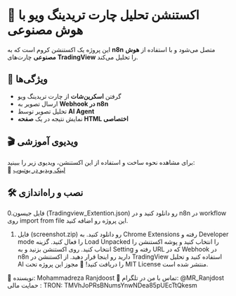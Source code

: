 # 📌 اکستنشن تحلیل چارت تریدینگ ویو با هوش مصنوعی  

این پروژه یک اکستنشن کروم است که به **n8n** متصل می‌شود و با استفاده از **هوش مصنوعی** چارت‌های **TradingView** را تحلیل می‌کند.  

## 🚀 ویژگی‌ها  
- گرفتن **اسکرین‌شات** از چارت تریدینگ ویو  
- ارسال تصویر به **Webhook در n8n**  
- تحلیل تصویر توسط **AI Agent**  
- نمایش نتیجه در یک **صفحه HTML اختصاصی**  

## 🎬 ویدیوی آموزشی  
برای مشاهده نحوه ساخت و استفاده از این اکستنشن، ویدیوی زیر را ببینید:  
🔗 [لینک ویدیو در یوتیوب](https://www.youtube.com/watch?v=ZzQOR93VVCU&list=PLVEs0W-dLsDEmO1HwGI4bTTEGoXdiYKHG&index=4)  

## 🛠️ نصب و راه‌اندازی  
0.فایل جیسون (Tradingview_Extention.json) رو دانلود کنید و در n8n در workflow روی import from file این پروژه رو اضافه کنید.

1. فایل (screenshot.zip) رو دانلود کنید.
به Chrome Extensions رفته و Developer mode را فعال کنید.
گزینه Load Unpacked را انتخاب کنید و پوشه اکستنشن را انتخاب کنید.
روی اکستنشن بزنید و به Setting رفته و URL که در Webhook در n8n دارید رو اینجا قرار دهید.
از اکستنشن در TradingView استفاده کنید و تحلیل AI را دریافت کنید!
📜 مجوز
این پروژه تحت MIT License منتشر شده است.

📌 نویسنده: Mohammadreza Ranjdoost
📌 تماس با من در تلگرام: @MR_Ranjdost
حمایت مالی : 
TRON: TMVhJoPRsBNumsYnwNDea85pUEcTtQkesm
